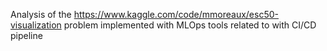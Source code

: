 Analysis of the https://www.kaggle.com/code/mmoreaux/esc50-visualization problem
implemented with MLOps tools related to with CI/CD pipeline
